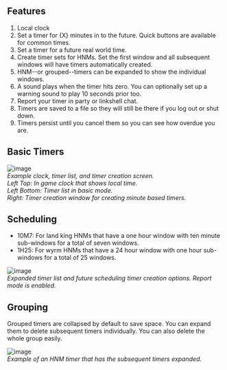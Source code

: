 ## Features
1. Local clock
2. Set a timer for {X} minutes in to the future. Quick buttons are available for common times.
3. Set a timer for a future real world time.
4. Create timer sets for HNMs. Set the first window and all subsequent windows will have timers automatically created.
5. HNM--or grouped--timers can be expanded to show the individual windows.
6. A sound plays when the timer hits zero. You can optionally set up a warning sound to play 10 seconds prior too.
7. Report your timer in party or linkshell chat.
8. Timers are saved to a file so they will still be there if you log out or shut down.
9. Timers persist until you cancel them so you can see how overdue you are.

## Basic Timers
![image](https://github.com/RaraProjects/rsvp/assets/72292212/4b9e4467-8ee8-49e3-8020-a33f01e15162)<br>
_Example clock, timer list, and timer creation screen._<br>
_Left Top: In game clock that shows local time._<br>
_Left Bottom: Timer list in basic mode._<br>
_Right: Timer creation window for creating minute based timers._<br>

## Scheduling
* 10M7: For land king HNMs that have a one hour window with ten minute sub-windows for a total of seven windows.
* 1H25: For wyrm HNMs that have a 24 hour window with one hour sub-windows for a total of 25 windows.

![image](https://github.com/RaraProjects/rsvp/assets/72292212/d9de97d5-4754-4bc3-befe-86de4efbf889)<br>
_Expanded timer list and future scheduling timer creation options. Report mode is enabled._

## Grouping
Grouped timers are collapsed by default to save space. You can expand them to delete subsequent timers individually. You can also delete the whole group easily.

![image](https://github.com/RaraProjects/rsvp/assets/72292212/b840650e-ba13-409a-804b-c2fdb87d9be9)<br>
_Example of an HNM timer that has the subsequent timers expanded._
